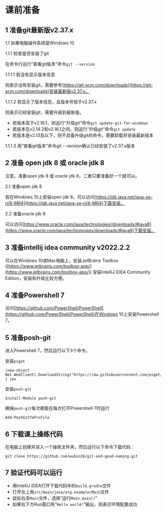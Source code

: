 # 课前准备

## 1 准备git最新版v2.37.x

1.1 如果电脑操作系统是Windows 10

1.1.1 检查是否安装了git

在命令行运行“查看git版本”命令`git --version`

1.1.1.1 若没有显示版本信息

则表示没有安装git，需要参考[https://git-scm.com/downloads](https://git-scm.com/downloads)安装最新版v2.37.x。

1.1.1.2 若显示了版本信息，且版本号低于v2.37.x

则表示已经安装git，需要升级到最新版。

- 若版本高于v2.16.1，则运行“升级git”命令`git update-git-for-windows`
- 若版本在v2.14.2和v2.16.1之间，则运行“升级git”命令`git update`
- 若版本是v2.13及以下，则不具备升级git的命令，需要卸载并安装最新版本

1.1.1.3 用“查看git版本”命令git --version确认已经安装了v2.37.x版本

## 2 准备 open jdk 8 或 oracle jdk 8

注意，准备open jdk 8 或 oracle jdk 8，二者只要准备好一个就可以。

2.1 准备open jdk 8

若在Windows 10上安装open jdk 8，可以访问[https://jdk.java.net/java-se-ri/8-MR4](https://jdk.java.net/java-se-ri/8-MR4)下载安装。

2.2 准备oracle jdk 8

可以访问[https://www.oracle.com/java/technologies/downloads/#java8](https://www.oracle.com/java/technologies/downloads/#java8)下载安装。


## 3 准备intellij idea community v2022.2.2

可以在Windows 10或Mac电脑上，安装JetBrains Toolbox ([https://www.jetbrains.com/toolbox-app/](https://www.jetbrains.com/toolbox-app/)) 安装IntelliJ IDEA Community Edition，安装和升级比较方便。

## 4 准备Powershell 7

访问[https://github.com/PowerShell/PowerShell](https://github.com/PowerShell/PowerShell)在Windows 10上安装Powershell 7。

## 5 准备posh-git

进入Powershell 7，然后运行以下3个命令。

安装`psget`
```
(new-object Net.WebClient).DownloadString("https://raw.githubusercontent.com/psget/psget/master/GetPsGet.ps1") | iex
```

安装`posh-git`
```
Install-Module posh-git
```

确保`posh-git`每次都能在每次打开Powershell 7时运行
```
Add-PoshGitToProfile
```

## 6 下载课上操练代码

在电脑上创建并进入一个操练文件夹，然后运行以下命令下载代码：

```
git clone https://github.com/wubin28/git-and-good-naming.git
```

## 7 验证代码可以运行

- 用IntelliJ IDEA打开下载代码中的`build.gradle`文件
- 打开左上角`src/main/java/org.example/Main`文件
- 鼠标右击`Main`文件，选择“运行`Main.main()`”
- 如果右下方Run窗口有“`Hello world!`”输出，则表示环境配置成功